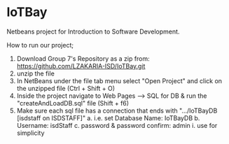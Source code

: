 # IoTBay

Netbeans project for Introduction to Software Development.

How to run our project; 
1. Download Group 7's Repository as a zip from: https://github.com/LZAKARIA-ISD/IoTBay.git
2. unzip the file
3. In NetBeans under the file tab menu select "Open Project" and click on the unzipped file (Ctrl + Shift + O)
4. Inside the project navigate to Web Pages --> SQL for DB & run the "createAndLoadDB.sql" file (Shift + f6)
5. Make sure each sql file has a connection that ends with ".../IoTBayDB [isdstaff on ISDSTAFF]"
    a. i.e. set Database Name: IoTBayDB
    b. Username: isdStaff
    c. password & password confirm: admin
        i. use for simplicity

